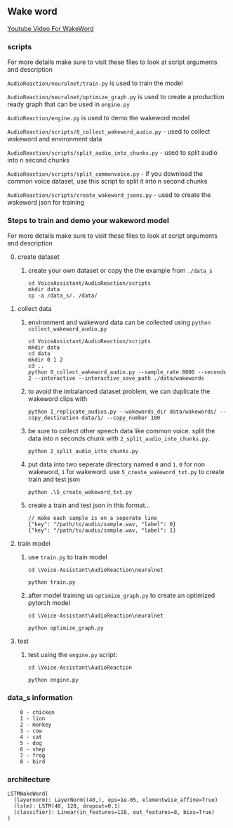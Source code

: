 ## Wake word
[Youtube Video For WakeWord](https://www.youtube.com/watch?v=ob0p7G2QoHA&list=PL5rWfvZIL-NpFXM9nFr15RmEEh4F4ePZW)

### scripts
For more details make sure to visit these files to look at script arguments and description

`AudioReaction/neuralnet/train.py` is used to train the model

`AudioReaction/neuralnet/optimize_graph.py` is used to create a production ready graph that can be used in `engine.py`

`AudioReaction/engine.py` is used to demo the wakeword model

`AudioReaction/scripts/0_collect_wakeword_audio.py` - used to collect wakeword and environment data

`AudioReaction/scripts/split_audio_into_chunks.py` - used to split audio into n second chunks

`AudioReaction/scripts/split_commonvoice.py` - if you download the common voice dataset, use this script to split it into n second chunks

`AudioReaction/scripts/create_wakeword_jsons.py` - used to create the wakeword json for training

### Steps to train and demo your wakeword model

For more details make sure to visit these files to look at script arguments and description

0. create dataset
    1. create your own dataset or copy the the example from  `./data_s`
        ```
        cd VoiceAssistant/AudioReaction/scripts
        mkdir data
        cp -a /data_s/. /data/
        ```

1. collect data
    1. environment and wakeword data can be collected using `python collect_wakeword_audio.py`
       ```
       cd VoiceAssistant/AudioReaction/scripts
       mkdir data
       cd data
       mkdir 0 1 2
       cd ..
       python 0_collect_wakeword_audio.py --sample_rate 8000 --seconds 2 --interactive --interactive_save_path ./data/wakewords
       ```
    2. to avoid the imbalanced dataset problem, we can duplicate the wakeword clips with 
       ```
       python 1_replicate_audios.py --wakewords_dir data/wakewords/ --copy_destination data/1/ --copy_number 100
       ```
    3. be sure to collect other speech data like common voice. split the data into n seconds chunk with `2_split_audio_into_chunks.py`.
       ```
       python 2_split_audio_into_chunks.py
       ```
    4. put data into two seperate directory named `0` and `1`. `0` for non wakeword, `1` for wakeword. use `5_create_wakeword_txt.py` to create train and test json
       ```
       python .\5_create_wakeword_txt.py
       ```
    5. create a train and test json in this format...
        ```
        // make each sample is on a seperate line
        {"key": "/path/to/audio/sample.wav, "label": 0}
        {"key": "/path/to/audio/sample.wav, "label": 1}
        ```

2. train model
    1. use `train.py` to train model
        ```
        cd \Voice-Assistant\AudioReaction\neuralnet

        python train.py
        ```
    2. after model training us `optimize_graph.py` to create an optimized pytorch model
        ```
        cd \Voice-Assistant\AudioReaction\neuralnet

        python optimize_graph.py
        ```

3. test
    1. test using the `engine.py` script:

        ```
        cd \Voice-Assistant\AudioReaction

        python engine.py
        ```

### data_s information

```
    0 - chicken
    1 - lion
    2 - monkey
    3 - cow
    4 - cat
    5 - dog
    6 - shep
    7 - frog
    8 - bird
```

### architecture

```
LSTMWakeWord(
  (layernorm): LayerNorm((40,), eps=1e-05, elementwise_affine=True)
  (lstm): LSTM(40, 128, dropout=0.1)
  (classifier): Linear(in_features=128, out_features=8, bias=True) 
)
```